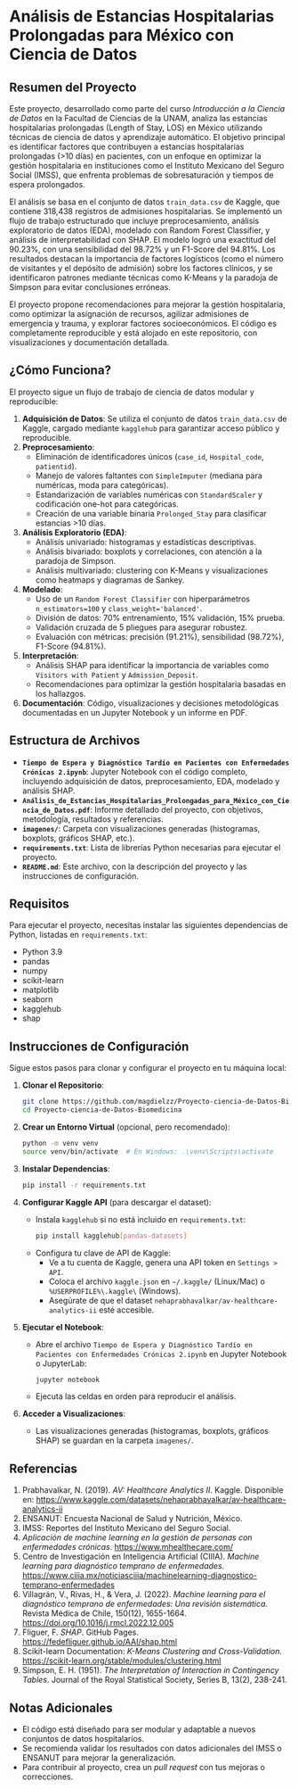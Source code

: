 # Análisis de Estancias Hospitalarias Prolongadas para México con Ciencia de Datos

## Resumen del Proyecto

Este proyecto, desarrollado como parte del curso *Introducción a la Ciencia de Datos* en la Facultad de Ciencias de la UNAM, analiza las estancias hospitalarias prolongadas (Length of Stay, LOS) en México utilizando técnicas de ciencia de datos y aprendizaje automático. El objetivo principal es identificar factores que contribuyen a estancias hospitalarias prolongadas (>10 días) en pacientes, con un enfoque en optimizar la gestión hospitalaria en instituciones como el Instituto Mexicano del Seguro Social (IMSS), que enfrenta problemas de sobresaturación y tiempos de espera prolongados.

El análisis se basa en el conjunto de datos `train_data.csv` de Kaggle, que contiene 318,438 registros de admisiones hospitalarias. Se implementó un flujo de trabajo estructurado que incluye preprocesamiento, análisis exploratorio de datos (EDA), modelado con Random Forest Classifier, y análisis de interpretabilidad con SHAP. El modelo logró una exactitud del 90.23%, con una sensibilidad del 98.72% y un F1-Score del 94.81%. Los resultados destacan la importancia de factores logísticos (como el número de visitantes y el depósito de admisión) sobre los factores clínicos, y se identificaron patrones mediante técnicas como K-Means y la paradoja de Simpson para evitar conclusiones erróneas.

El proyecto propone recomendaciones para mejorar la gestión hospitalaria, como optimizar la asignación de recursos, agilizar admisiones de emergencia y trauma, y explorar factores socioeconómicos. El código es completamente reproducible y está alojado en este repositorio, con visualizaciones y documentación detallada.

## ¿Cómo Funciona?

El proyecto sigue un flujo de trabajo de ciencia de datos modular y reproducible:

1. **Adquisición de Datos**: Se utiliza el conjunto de datos `train_data.csv` de Kaggle, cargado mediante `kagglehub` para garantizar acceso público y reproducible.
2. **Preprocesamiento**: 
   - Eliminación de identificadores únicos (`case_id`, `Hospital_code`, `patientid`).
   - Manejo de valores faltantes con `SimpleImputer` (mediana para numéricas, moda para categóricas).
   - Estandarización de variables numéricas con `StandardScaler` y codificación one-hot para categóricas.
   - Creación de una variable binaria `Prolonged_Stay` para clasificar estancias >10 días.
3. **Análisis Exploratorio (EDA)**:
   - Análisis univariado: histogramas y estadísticas descriptivas.
   - Análisis bivariado: boxplots y correlaciones, con atención a la paradoja de Simpson.
   - Análisis multivariado: clustering con K-Means y visualizaciones como heatmaps y diagramas de Sankey.
4. **Modelado**:
   - Uso de un `Random Forest Classifier` con hiperparámetros `n_estimators=100` y `class_weight='balanced'`.
   - División de datos: 70% entrenamiento, 15% validación, 15% prueba.
   - Validación cruzada de 5 pliegues para asegurar robustez.
   - Evaluación con métricas: precisión (91.21%), sensibilidad (98.72%), F1-Score (94.81%).
5. **Interpretación**:
   - Análisis SHAP para identificar la importancia de variables como `Visitors with Patient` y `Admission_Deposit`.
   - Recomendaciones para optimizar la gestión hospitalaria basadas en los hallazgos.
6. **Documentación**: Código, visualizaciones y decisiones metodológicas documentadas en un Jupyter Notebook y un informe en PDF.

## Estructura de Archivos

- **`Tiempo de Espera y Diagnóstico Tardío en Pacientes con Enfermedades Crónicas 2.ipynb`**: Jupyter Notebook con el código completo, incluyendo adquisición de datos, preprocesamiento, EDA, modelado y análisis SHAP.
- **`Análisis_de_Estancias_Hospitalarias_Prolongadas_para_México_con_Ciencia_de_Datos.pdf`**: Informe detallado del proyecto, con objetivos, metodología, resultados y referencias.
- **`imagenes/`**: Carpeta con visualizaciones generadas (histogramas, boxplots, gráficos SHAP, etc.).
- **`requirements.txt`**: Lista de librerías Python necesarias para ejecutar el proyecto.
- **`README.md`**: Este archivo, con la descripción del proyecto y las instrucciones de configuración.

## Requisitos

Para ejecutar el proyecto, necesitas instalar las siguientes dependencias de Python, listadas en `requirements.txt`:

- Python 3.9
- pandas
- numpy
- scikit-learn
- matplotlib
- seaborn
- kagglehub
- shap

## Instrucciones de Configuración

Sigue estos pasos para clonar y configurar el proyecto en tu máquina local:

1. **Clonar el Repositorio**:
   ```bash
   git clone https://github.com/magdielzz/Proyecto-ciencia-de-Datos-Biomedicina.git
   cd Proyecto-ciencia-de-Datos-Biomedicina
   ```

2. **Crear un Entorno Virtual** (opcional, pero recomendado):
   ```bash
   python -m venv venv
   source venv/bin/activate  # En Windows: .\venv\Scripts\activate
   ```

3. **Instalar Dependencias**:
   ```bash
   pip install -r requirements.txt
   ```

4. **Configurar Kaggle API** (para descargar el dataset):
   - Instala `kagglehub` si no está incluido en `requirements.txt`:
     ```bash
     pip install kagglehub[pandas-datasets]
     ```
   - Configura tu clave de API de Kaggle:
     - Ve a tu cuenta de Kaggle, genera una API token en `Settings > API`.
     - Coloca el archivo `kaggle.json` en `~/.kaggle/` (Linux/Mac) o `%USERPROFILE%\.kaggle\` (Windows).
     - Asegúrate de que el dataset `nehaprabhavalkar/av-healthcare-analytics-ii` esté accesible.

5. **Ejecutar el Notebook**:
   - Abre el archivo `Tiempo de Espera y Diagnóstico Tardío en Pacientes con Enfermedades Crónicas 2.ipynb` en Jupyter Notebook o JupyterLab:
     ```bash
     jupyter notebook
     ```
   - Ejecuta las celdas en orden para reproducir el análisis.

6. **Acceder a Visualizaciones**:
   - Las visualizaciones generadas (histogramas, boxplots, gráficos SHAP) se guardan en la carpeta `imagenes/`.

## Referencias

1. Prabhavalkar, N. (2019). *AV: Healthcare Analytics II*. Kaggle. Disponible en: https://www.kaggle.com/datasets/nehaprabhavalkar/av-healthcare-analytics-ii
2. ENSANUT: Encuesta Nacional de Salud y Nutrición, México.
3. IMSS: Reportes del Instituto Mexicano del Seguro Social.
4. *Aplicación de machine learning en la gestión de personas con enfermedades crónicas*. https://www.mhealthecare.com/
5. Centro de Investigación en Inteligencia Artificial (CIIIA). *Machine learning para diagnóstico temprano de enfermedades*. https://www.ciiia.mx/noticiasciiia/machinelearning-diagnostico-temprano-enfermedades
6. Villagrán, V., Rivas, H., & Vera, J. (2022). *Machine learning para el diagnóstico temprano de enfermedades: Una revisión sistemática*. Revista Médica de Chile, 150(12), 1655-1664. https://doi.org/10.1016/j.rmcl.2022.12.005
7. Fliguer, F. *SHAP*. GitHub Pages. https://fedefliguer.github.io/AAI/shap.html
8. Scikit-learn Documentation: *K-Means Clustering and Cross-Validation*. https://scikit-learn.org/stable/modules/clustering.html
9. Simpson, E. H. (1951). *The Interpretation of Interaction in Contingency Tables*. Journal of the Royal Statistical Society, Series B, 13(2), 238-241.

## Notas Adicionales

- El código está diseñado para ser modular y adaptable a nuevos conjuntos de datos hospitalarios.
- Se recomienda validar los resultados con datos adicionales del IMSS o ENSANUT para mejorar la generalización.
- Para contribuir al proyecto, crea un *pull request* con tus mejoras o correcciones.